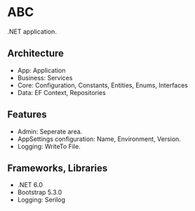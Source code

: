 # ABC

.NET application.

## Architecture

- App: Application
- Business: Services
- Core: Configuration, Constants, Entities, Enums, Interfaces
- Data: EF Context, Repositories

## Features

- Admin: Seperate area.
- AppSettings configuration: Name, Environment, Version.
- Logging: WriteTo File.

## Frameworks, Libraries

- .NET 6.0
- Bootstrap 5.3.0
- Logging: Serilog
